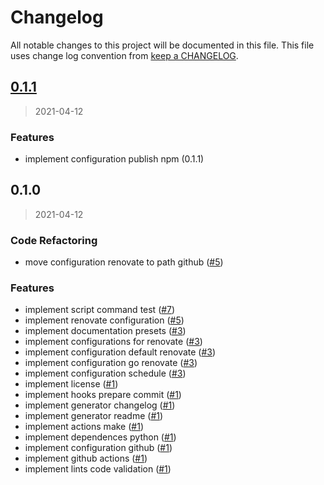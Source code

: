 # Changelog

All notable changes to this project will be documented in this file. This file uses change log convention from [keep a CHANGELOG](http://keepachangelog.com/en/0.3.0/).

<a name="0.1.1"></a>

## [0.1.1](https://github.com/hadenlabs/renovate-config/compare/0.1.0...0.1.1)

> 2021-04-12

### Features

- implement configuration publish npm (0.1.1)

<a name="0.1.0"></a>

## 0.1.0

> 2021-04-12

### Code Refactoring

- move configuration renovate to path github ([#5](https://github.com/hadenlabs/renovate-config/issues/5))

### Features

- implement script command test ([#7](https://github.com/hadenlabs/renovate-config/issues/7))
- implement renovate configuration ([#5](https://github.com/hadenlabs/renovate-config/issues/5))
- implement documentation presets ([#3](https://github.com/hadenlabs/renovate-config/issues/3))
- implement configurations for renovate ([#3](https://github.com/hadenlabs/renovate-config/issues/3))
- implement configuration default renovate ([#3](https://github.com/hadenlabs/renovate-config/issues/3))
- implement configuration go renovate ([#3](https://github.com/hadenlabs/renovate-config/issues/3))
- implement configuration schedule ([#3](https://github.com/hadenlabs/renovate-config/issues/3))
- implement license ([#1](https://github.com/hadenlabs/renovate-config/issues/1))
- implement hooks prepare commit ([#1](https://github.com/hadenlabs/renovate-config/issues/1))
- implement generator changelog ([#1](https://github.com/hadenlabs/renovate-config/issues/1))
- implement generator readme ([#1](https://github.com/hadenlabs/renovate-config/issues/1))
- implement actions make ([#1](https://github.com/hadenlabs/renovate-config/issues/1))
- implement dependences python ([#1](https://github.com/hadenlabs/renovate-config/issues/1))
- implement configuration github ([#1](https://github.com/hadenlabs/renovate-config/issues/1))
- implement github actions ([#1](https://github.com/hadenlabs/renovate-config/issues/1))
- implement lints code validation ([#1](https://github.com/hadenlabs/renovate-config/issues/1))
